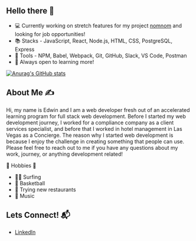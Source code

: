 ## Hello there 👋 

<!--
**edtan094/edtan094** is a ✨ _special_ ✨ repository because its `README.md` (this file) appears on your GitHub profile.

Here are some ideas to get you started:

- 🔭 I’m currently working on ...
- 🌱 I’m currently learning ...
- 👯 I’m looking to collaborate on ...
- 🤔 I’m looking for help with ...
- 💬 Ask me about ...
- 📫 How to reach me: ...
- 😄 Pronouns: ...
- ⚡ Fun fact: ...
-->

* 💻 Currently working on stretch features for my project [nomnom](https://github.com/edtan094/nomnom) and looking for job opportunities!
* 📚 Stacks - JavaScript, React, Node.js, HTML, CSS, PostgreSQL, Express
* 🔨 Tools - NPM, Babel, Webpack, Git, GitHub, Slack, VS Code, Postman
* 📝 Always open to learning more!

[![Anurag's GitHub stats](https://github-readme-stats.vercel.app/api?username=edtan094&hide=contribs,stars&show_icons=true&theme=tokyonight)](https://github.com/anuraghazra/github-readme-stats)
## About Me ✍️
Hi, my name is Edwin and I am a web developer fresh out of an accelerated learning program for full stack web development.  Before I started my web development journey, I worked for a compliance company as a client services specialist, and before that I worked in hotel management in Las Vegas as a Concierge.  The reason why I started web development is because I enjoy the challenge in creating something that people can use.  Please feel free to reach out to me if you have any questions about my work, journey, or anything development related!

🤩 Hobbies 🤩
* 🏄‍♂️ Surfing
* 🏀 Basketball
* 🌮 Trying new restaurants
* 🎵 Music

## Lets Connect! 📬
* [LinkedIn](https://www.linkedin.com/in/etan094/)
